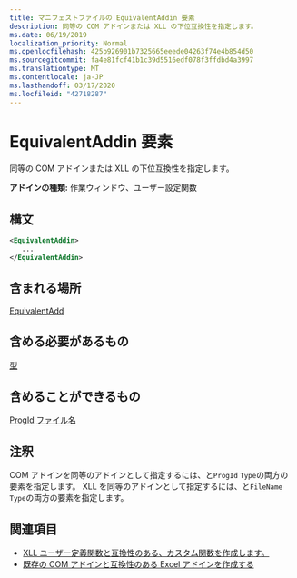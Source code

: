 ```yaml
---
title: マニフェストファイルの EquivalentAddin 要素
description: 同等の COM アドインまたは XLL の下位互換性を指定します。
ms.date: 06/19/2019
localization_priority: Normal
ms.openlocfilehash: 425b926901b7325665eeede04263f74e4b854d50
ms.sourcegitcommit: fa4e81fcf41b1c39d5516edf078f3ffdbd4a3997
ms.translationtype: MT
ms.contentlocale: ja-JP
ms.lasthandoff: 03/17/2020
ms.locfileid: "42718287"
---
```

# <a name="equivalentaddin-element"></a>EquivalentAddin 要素

同等の COM アドインまたは XLL の下位互換性を指定します。

**アドインの種類:** 作業ウィンドウ、ユーザー設定関数

## <a name="syntax"></a>構文

```XML
<EquivalentAddin>
   ...
</EquivalentAddin>
```

## <a name="contained-in"></a>含まれる場所

[EquivalentAdd](equivalentaddins.md)

## <a name="must-contain"></a>含める必要があるもの

[型](type.md)

## <a name="can-contain"></a>含めることができるもの

[ProgId](progid.md)
[ファイル名](filename.md)

## <a name="remarks"></a>注釈

COM アドインを同等のアドインとして指定するには、と`ProgId` `Type`の両方の要素を指定します。 XLL を同等のアドインとして指定するには、と`FileName` `Type`の両方の要素を指定します。

## <a name="see-also"></a>関連項目

- [XLL ユーザー定義関数と互換性のある、カスタム関数を作成します。](../../excel/make-custom-functions-compatible-with-xll-udf.md)
- [既存の COM アドインと互換性のある Excel アドインを作成する](../../develop/make-office-add-in-compatible-with-existing-com-add-in.md)
